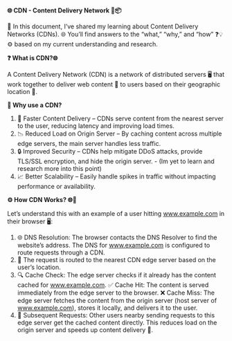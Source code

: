 **🌐 CDN - Content Delivery Network 🚀📦**

📄 In this document, I’ve shared my learning about Content Delivery Networks (CDNs). 🌐 You’ll find answers to the “what,” “why,” and “how” ❓💡⚙️ based on my current understanding and research.

**❓ What is CDN?🌐**

A Content Delivery Network (CDN) is a network of distributed servers 🖥️ that work together to deliver web content 📄 to users based on their geographic location 📍.  

**🌟 Why use a CDN?**

1. 🚀 Faster Content Delivery – CDNs serve content from the nearest server to the user, reducing latency and improving load times.
2. 📉 Reduced Load on Origin Server – By caching content across multiple edge servers, the main server handles less traffic.
3. 🔒 Improved Security – CDNs help mitigate DDoS attacks, provide TLS/SSL encryption, and hide the origin server. - (Im yet to learn and research more into this point)
4. 📈 Better Scalability – Easily handle spikes in traffic without impacting performance or availability.

**⚙️ How CDN Works? 🌐📡**

Let’s understand this with an example of a user hitting www.example.com in their browser 🖥️:
1. 🌐 DNS Resolution: The browser contacts the DNS Resolver to find the website’s address. The DNS for www.example.com is configured to route requests through a CDN.
2. 📍 The request is routed to the nearest CDN edge server based on the user’s location.
3. 🔍 Cache Check: The edge server checks if it already has the content cached for www.example.com.
  ✅ Cache Hit: The content is served immediately from the edge server to the browser.
  ❌ Cache Miss: The edge server fetches the content from the origin server (host server of www.example.com), stores it locally, and delivers it to the user.
4. 🔄 Subsequent Requests: Other users nearby sending requests to this edge server get the cached content directly.
This reduces load on the origin server and speeds up content delivery 🚀.

